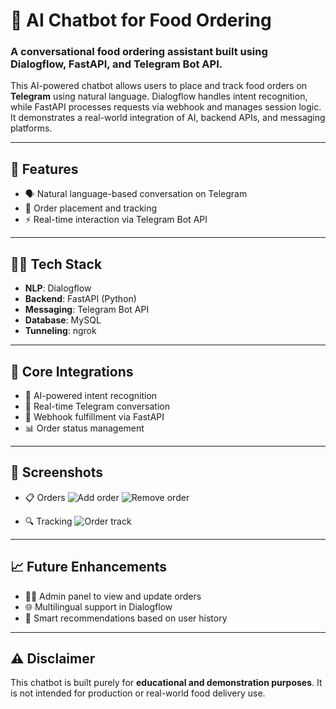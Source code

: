 # 🤖 AI Chatbot for Food Ordering

### A conversational food ordering assistant built using **Dialogflow**, **FastAPI**, and **Telegram Bot API**.

This AI-powered chatbot allows users to place and track food orders on **Telegram** using natural language. Dialogflow handles intent recognition, while FastAPI processes requests via webhook and manages session logic. It demonstrates a real-world integration of AI, backend APIs, and messaging platforms.

---

## 🚀 Features

- 🗣️ Natural language-based conversation on Telegram  
- 🛒 Order placement and tracking  
- ⚡ Real-time interaction via Telegram Bot API  

---

## 🧑‍💻 Tech Stack

- **NLP**: Dialogflow  
- **Backend**: FastAPI (Python)  
- **Messaging**: Telegram Bot API  
- **Database**: MySQL
- **Tunneling**: ngrok

---

## 🔧 Core Integrations

- 🧠 AI-powered intent recognition  
- 💬 Real-time Telegram conversation  
- 🧾 Webhook fulfillment via FastAPI  
- 📊 Order status management  

---

## 📸 Screenshots

- 📋 Orders
![Add order](./screenshots/add-order.png)
![Remove order](./screenshots/remove-order.png)

- 🔍 Tracking
![Order track](./screenshots/track-order.png)

---

## 📈 Future Enhancements

- 🧑‍🍳 Admin panel to view and update orders  
- 🌐 Multilingual support in Dialogflow  
- 🧠 Smart recommendations based on user history  

---

## ⚠️ Disclaimer

This chatbot is built purely for **educational and demonstration purposes**. It is not intended for production or real-world food delivery use.
